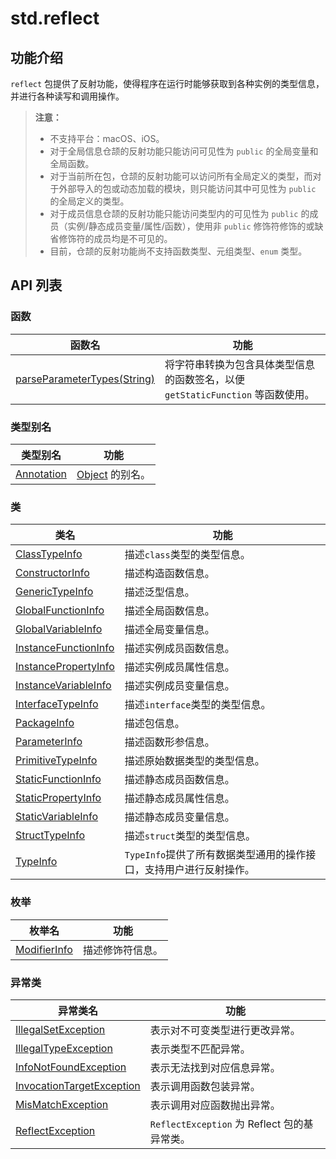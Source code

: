 # std.reflect

## 功能介绍

`reflect` 包提供了反射功能，使得程序在运行时能够获取到各种实例的类型信息，并进行各种读写和调用操作。

> **注意：**
>
> - 不支持平台：macOS、iOS。
> - 对于全局信息仓颉的反射功能只能访问可见性为 `public` 的全局变量和全局函数。
> - 对于当前所在包，仓颉的反射功能可以访问所有全局定义的类型，而对于外部导入的包或动态加载的模块，则只能访问其中可见性为 `public` 的全局定义的类型。
> - 对于成员信息仓颉的反射功能只能访问类型内的可见性为 `public` 的成员（实例/静态成员变量/属性/函数），使用非 `public` 修饰符修饰的或缺省修饰符的成员均是不可见的。
> - 目前，仓颉的反射功能尚不支持函数类型、元组类型、`enum` 类型。

## API 列表

### 函数

|              函数名          |           功能           |
| --------------------------- | ------------------------ |
| [parseParameterTypes(String)](./reflect_package_api/reflect_package_funcs.md#func-parseparametertypesstring) | 将字符串转换为包含具体类型信息的函数签名，以便 `getStaticFunction` 等函数使用。 |

### 类型别名

| 类型别名                                                       | 功能                          |
| ------------------------------------------------------------ | ----------------------------- |
| [Annotation](./reflect_package_api/reflect_package_types.md#type-annotation--object)| [Object](../core/core_package_api/core_package_classes.md#class-object) 的别名。|

### 类

|                 类名              | 功能                                     |
| --------------------------------- |----------------------------------------|
| [ClassTypeInfo](./reflect_package_api/reflect_package_classes.md#class-classtypeinfo) | 描述`class`类型的类型信息。                      |
| [ConstructorInfo](./reflect_package_api/reflect_package_classes.md#class-constructorinfo)| 描述构造函数信息。           |
| [GenericTypeInfo](./reflect_package_api/reflect_package_classes.md#class-generictypeinfo) | 描述泛型信息。|
| [GlobalFunctionInfo](./reflect_package_api/reflect_package_classes.md#class-globalfunctioninfo) | 描述全局函数信息。                              |
| [GlobalVariableInfo](./reflect_package_api/reflect_package_classes.md#class-globalvariableinfo) | 描述全局变量信息。                              |
| [InstanceFunctionInfo](./reflect_package_api/reflect_package_classes.md#class-instancefunctioninfo) | 描述实例成员函数信息。                            |
| [InstancePropertyInfo](./reflect_package_api/reflect_package_classes.md#class-instancepropertyinfo) | 描述实例成员属性信息。                            |
| [InstanceVariableInfo](./reflect_package_api/reflect_package_classes.md#class-instancevariableinfo) | 描述实例成员变量信息。                            |
| [InterfaceTypeInfo](./reflect_package_api/reflect_package_classes.md#class-interfacetypeinfo) | 描述`interface`类型的类型信息。                  |
| [PackageInfo](./reflect_package_api/reflect_package_classes.md#class-packageinfo) | 描述包信息。                                 |
| [ParameterInfo](./reflect_package_api/reflect_package_classes.md#class-parameterinfo) | 描述函数形参信息。                              |
| [PrimitiveTypeInfo](./reflect_package_api/reflect_package_classes.md#class-primitivetypeinfo) | 描述原始数据类型的类型信息。                         |
| [StaticFunctionInfo](./reflect_package_api/reflect_package_classes.md#class-staticfunctioninfo) | 描述静态成员函数信息。                            |
| [StaticPropertyInfo](./reflect_package_api/reflect_package_classes.md#class-staticpropertyinfo) | 描述静态成员属性信息。                            |
| [StaticVariableInfo](./reflect_package_api/reflect_package_classes.md#class-staticvariableinfo) | 描述静态成员变量信息。                            |
| [StructTypeInfo](./reflect_package_api/reflect_package_classes.md#class-structtypeinfo) | 描述`struct`类型的类型信息。                     |
| [TypeInfo](./reflect_package_api/reflect_package_classes.md#class-typeinfo) | `TypeInfo`提供了所有数据类型通用的操作接口，支持用户进行反射操作。 |

### 枚举

| 枚举名                                                                                                                                           |           功能           |
|-----------------------------------------------------------------------------------------------------------------------------------------------| ------------------------ |
| [ModifierInfo](./reflect_package_api/reflect_package_enums.md#enum-modifierinfo) | 描述修饰符信息。 |

### 异常类

| 异常类名                                                                                                                      | 功能                                                |
|---------------------------------------------------------------------------------------------------------------------------|---------------------------------------------------|
| [IllegalSetException](./reflect_package_api/reflect_package_exceptions.md#class-illegalsetexception)             | 表示对不可变类型进行更改异常。   |
| [IllegalTypeException](./reflect_package_api/reflect_package_exceptions.md#class-illegaltypeexception)           | 表示类型不匹配异常。       |
| [InfoNotFoundException](./reflect_package_api/reflect_package_exceptions.md#class-infonotfoundexception)         | 表示无法找到对应信息异常。                                     |
| [InvocationTargetException](./reflect_package_api/reflect_package_exceptions.md#class-invocationtargetexception) | 表示调用函数包装异常。 |
| [MisMatchException](./reflect_package_api/reflect_package_exceptions.md#class-mismatchexception)                 | 表示调用对应函数抛出异常。       |
| [ReflectException](./reflect_package_api/reflect_package_exceptions.md#class-reflectexception)                   | `ReflectException` 为 Reflect 包的基异常类。   |
